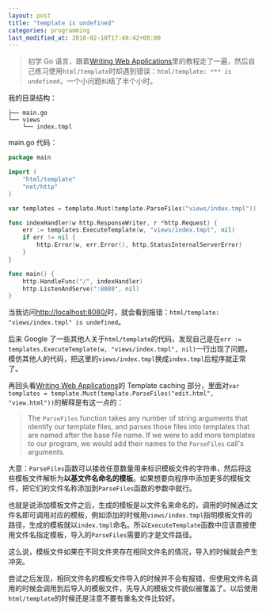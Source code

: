 ```yaml
---
layout: post
title: "template is undefined"
categories: programming
last_modified_at: 2018-02-10T17:48:42+08:00
---
```


> 初学 Go 语言，跟着[Writing Web Applications](https://golang.org/doc/articles/wiki/)里的教程走了一遍，然后自己练习使用`html/template`时却遇到错误：`html/template: *** is undefined`，一个小问题纠结了半个小时。  

<!-- more -->

我的目录结构：  
```
├── main.go
└── views
    └── index.tmpl
```
main.go 代码：  
```go
package main

import (
    "html/template"
    "net/http"
)

var templates = template.Must(template.ParseFiles("views/index.tmpl"))

func indexHandler(w http.ResponseWriter, r *http.Request) {
    err := templates.ExecuteTemplate(w, "views/index.tmpl", nil)
    if err != nil {
        http.Error(w, err.Error(), http.StatusInternalServerError)
    }
}

func main() {
    http.HandleFunc("/", indexHandler)
    http.ListenAndServe(":8080", nil)
}
```
当我访问[http://localhost:8080/](http://localhost:8080/)时，就会看到报错：`html/template: "views/index.tmpl" is undefined`。  

后来 Google 了一些其他人关于`html/template`的代码，发现自己是在`err := templates.ExecuteTemplate(w, "views/index.tmpl", nil)`一行出现了问题，模仿其他人的代码，把这里的`views/index.tmpl`换成`index.tmpl`后程序就正常了。  

再回头看[Writing Web Applications](https://golang.org/doc/articles/wiki/)的 Template caching 部分，里面对`var templates = template.Must(template.ParseFiles("edit.html", "view.html"))`的解释是有这一点的：  
> The `ParseFiles` function takes any number of string arguments that identify our template files, and parses those files into templates that are named after the base file name. If we were to add more templates to our program, we would add their names to the `ParseFiles` call's arguments.  

大意：`ParseFiles`函数可以接收任意数量用来标识模板文件的字符串，然后将这些模板文件解析为**以基文件名命名的模板**。如果想要向程序中添加更多的模板文件，把它们的文件名称添加到`ParseFiles`函数的参数中就行。  

也就是说添加模板文件之后，生成的模板是以文件名来命名的，调用的时候通过文件名即可调用对应的模板，例如添加的时候用`views/index.tmpl`指明模板文件的路径，生成的模板就以`index.tmpl`命名。所以`ExecuteTemplate`函数中应该直接使用文件名指定模板，导入的`ParseFiles`需要的才是文件路径。  

这么说，模板文件如果在不同文件夹存在相同文件名的情况，导入的时候就会产生冲突。  

尝试之后发现，相同文件名的模板文件导入的时候并不会有报错，但使用文件名调用的时候会调用到后导入的模板文件，先导入的模板文件貌似被覆盖了。以后使用`html/template`的时候还是注意不要有重名文件比较好。
